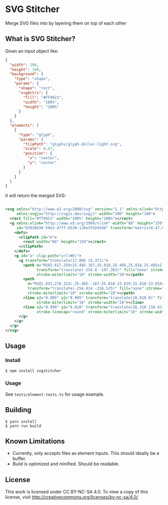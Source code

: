 # SVG Stitcher

Merge SVG files into by layering them on top of each other

## What is SVG Stitcher?

Given an input object like:

```json
{
  "width": 100,
  "height": 100,
  "background": {
    "type": "shape",
    "params": {
      "shape": "rect",
      "svgAttrs": {
        "fill": "#FF9921",
        "width": "100%",
        "height": "100%"
      }
    }
  },
  "elements": [
    {
      "type": "glyph",
      "params": {
        "filePath": "glyphs/glyph-dollar-light.svg",
        "scale": 0.47,
        "position": {
          "x": "center",
          "y": "center"
        }
      }
    }
  ]
}
```

It will return the merged SVG:

```svg

<svg xmlns="http://www.w3.org/2000/svg" version="1.1" xmlns:xlink="http://www.w3.org/1999/xlink"
     xmlns:svgjs="http://svgjs.dev/svgjs" width="100" height="100">
  <rect fill="#ff9921" width="100%" height="100%"></rect>
  <g xmlns:xlink="http://www.w3.org/1999/xlink" width="88" height="159" viewBox="0 0 88 159"
     id="03930b38-59e3-47ff-b530-126e3fd245d8" transform="matrix(0.47,0,0,0.47,38.33318,20.781630000000007)">
    <defs>
      <clipPath id="b">
        <rect width="88" height="159"></rect>
      </clipPath>
    </defs>
    <g id="a" clip-path="url(#b)">
      <g transform="translate(17.006 15.371)">
        <path d="M282.617,259c25.485.167,25.818,25.485,25.818,25.485s2,25.652-25.818,25.818l-27.817.167"
              transform="translate(-254.8 -197.203)" fill="none" stroke="#fff" stroke-linecap="round"
              stroke-miterlimit="10" stroke-width="28"></path>
        <path
          d="M281.831,278.322c-25.485-.167-25.818-23.819-25.818-23.819s-2-23.986,25.818-24.319,26.151-.167,26.151-.167"
          transform="translate(-254.014 -216.525)" fill="none" stroke="#fff" stroke-linecap="round"
          stroke-miterlimit="10" stroke-width="28"></path>
        <line x2="0.999" y2="8.995" transform="translate(26.818 0)" fill="none" stroke="#fff" stroke-linecap="round"
              stroke-miterlimit="10" stroke-width="28"></line>
        <line x2="0.999" y2="8.828" transform="translate(26.318 118.43)" fill="none" stroke="#fff"
              stroke-linecap="round" stroke-miterlimit="10" stroke-width="28"></line>
      </g>
    </g>
  </g>
</svg>
```

## Usage

### Install

```shell
$ npm install svgstitcher
```

### Usage

See `tests/element-tests.ts` for usage example.

## Building

```shell
$ yarn install
$ yarn run build
```

## Known Limitations

- Currently, only accepts files as element inputs. This should ideally be a buffer.
- Build is optimized and minified. Should be readable.

## License

This work is licensed under CC BY-NC-SA 4.0. To view a copy of this license, visit http://creativecommons.org/licenses/by-nc-sa/4.0/
